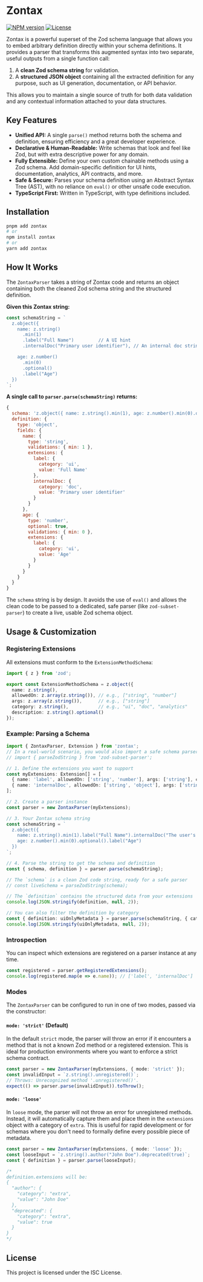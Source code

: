 # Zontax

[![NPM version](https://img.shields.io/npm/v/zontax.svg)](https://www.npmjs.com/package/zontax)
[![License](https://img.shields.io/npm/l/zontax.svg)](./LICENSE)

Zontax is a powerful superset of the Zod schema language that allows you to embed arbitrary definition directly within your schema definitions. It provides a parser that transforms this augmented syntax into two separate, useful outputs from a single function call:

1.  A **clean Zod schema string** for validation.
2.  A **structured JSON object** containing all the extracted definition for any purpose, such as UI generation, documentation, or API behavior.

This allows you to maintain a single source of truth for both data validation and any contextual information attached to your data structures.

## Key Features

- **Unified API:** A single `parse()` method returns both the schema and definition, ensuring efficiency and a great developer experience.
- **Declarative & Human-Readable:** Write schemas that look and feel like Zod, but with extra descriptive power for any domain.
- **Fully Extensible:** Define your own custom chainable methods using a Zod schema. Add domain-specific definition for UI hints, documentation, analytics, API contracts, and more.
- **Safe & Secure:** Parses your schema definition using an Abstract Syntax Tree (AST), with no reliance on `eval()` or other unsafe code execution.
- **TypeScript First:** Written in TypeScript, with type definitions included.

## Installation

```bash
pnpm add zontax
# or
npm install zontax
# or
yarn add zontax
```

## How It Works

The `ZontaxParser` takes a string of Zontax code and returns an object containing both the cleaned Zod schema string and the structured definition.

**Given this Zontax string:**
```javascript
const schemaString = `
  z.object({
    name: z.string()
      .min(1)
      .label("Full Name")         // A UI hint
      .internalDoc("Primary user identifier"), // An internal doc string

    age: z.number()
      .min(0)
      .optional()
      .label("Age")
  })
`;
```

**A single call to `parser.parse(schemaString)` returns:**
```javascript
{
  schema: 'z.object({ name: z.string().min(1), age: z.number().min(0).optional() })',
  definition: {
    type: 'object',
    fields: {
      name: {
        type: 'string',
        validations: { min: 1 },
        extensions: {
          label: {
            category: 'ui',
            value: 'Full Name'
          },
          internalDoc: {
            category: 'doc',
            value: 'Primary user identifier'
          }
        }
      },
      age: {
        type: 'number',
        optional: true,
        validations: { min: 0 },
        extensions: {
          label: {
            category: 'ui',
            value: 'Age'
          }
        }
      }
    }
  }
}
```
The `schema` string is by design. It avoids the use of `eval()` and allows the clean code to be passed to a dedicated, safe parser (like `zod-subset-parser`) to create a live, usable Zod schema object.

## Usage & Customization

### Registering Extensions

All extensions must conform to the `ExtensionMethodSchema`:

```typescript
import { z } from 'zod';

export const ExtensionMethodSchema = z.object({
  name: z.string(),
  allowedOn: z.array(z.string()), // e.g., ["string", "number"]
  args: z.array(z.string()),      // e.g., ["string"]
  category: z.string(),           // e.g., "ui", "doc", "analytics"
  description: z.string().optional()
});
```

### Example: Parsing a Schema

```typescript
import { ZontaxParser, Extension } from 'zontax';
// In a real-world scenario, you would also import a safe schema parser
// import { parseZodString } from 'zod-subset-parser';

// 1. Define the extensions you want to support
const myExtensions: Extension[] = [
  { name: 'label', allowedOn: ['string', 'number'], args: ['string'], category: 'ui' },
  { name: 'internalDoc', allowedOn: ['string', 'object'], args: ['string'], category: 'doc' }
];

// 2. Create a parser instance
const parser = new ZontaxParser(myExtensions);

// 3. Your Zontax schema string
const schemaString = `
  z.object({
    name: z.string().min(1).label("Full Name").internalDoc("The user's full name"),
    age: z.number().min(0).optional().label("Age")
  })
`;

// 4. Parse the string to get the schema and definition
const { schema, definition } = parser.parse(schemaString);

// The `schema` is a clean Zod code string, ready for a safe parser
// const liveSchema = parseZodString(schema);

// The `definition` contains the structured data from your extensions
console.log(JSON.stringify(definition, null, 2));

// You can also filter the definition by category
const { definition: uiOnlyMetadata } = parser.parse(schemaString, { categories: ['ui'] });
console.log(JSON.stringify(uiOnlyMetadata, null, 2));
```

### Introspection

You can inspect which extensions are registered on a parser instance at any time.

```typescript
const registered = parser.getRegisteredExtensions();
console.log(registered.map(e => e.name)); // ['label', 'internalDoc']
```

### Modes

The `ZontaxParser` can be configured to run in one of two modes, passed via the constructor:

#### `mode: 'strict'` (Default)

In the default `strict` mode, the parser will throw an error if it encounters a method that is not a known Zod method or a registered extension. This is ideal for production environments where you want to enforce a strict schema contract.

```typescript
const parser = new ZontaxParser(myExtensions, { mode: 'strict' });
const invalidInput = `z.string().unregistered()`;
// Throws: Unrecognized method '.unregistered()'.
expect(() => parser.parse(invalidInput)).toThrow();
```

#### `mode: 'loose'`

In `loose` mode, the parser will not throw an error for unregistered methods. Instead, it will automatically capture them and place them in the `extensions` object with a category of `extra`. This is useful for rapid development or for schemas where you don't need to formally define every possible piece of metadata.

```typescript
const parser = new ZontaxParser(myExtensions, { mode: 'loose' });
const looseInput = `z.string().author("John Doe").deprecated(true)`;
const { definition } = parser.parse(looseInput);

/*
definition.extensions will be:
{
  "author": {
    "category": "extra",
    "value": "John Doe"
  },
  "deprecated": {
    "category": "extra",
    "value": true
  }
}
*/
```

## License

This project is licensed under the ISC License.
